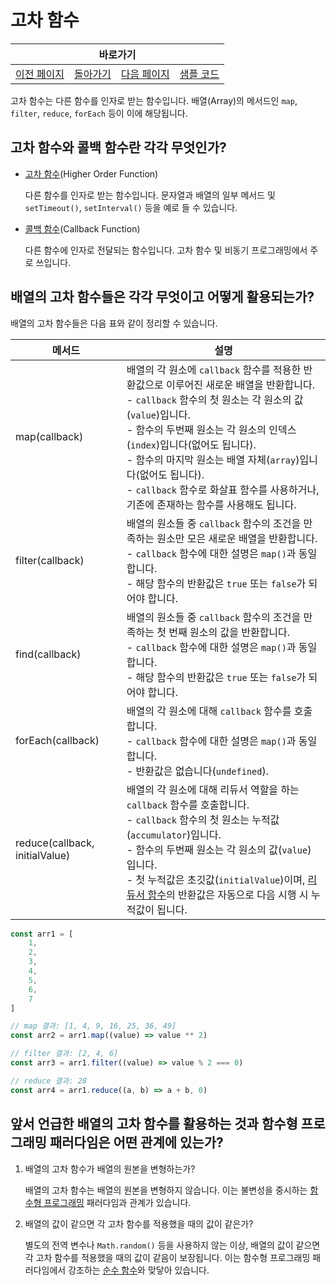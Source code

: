 # 고차 함수

<table>
    <thead>
        <tr>
            <th colspan="4" style="text-align: center;">바로가기</th>
        </tr>
    </thead>
    <tbody>
        <tr>
            <td>
                <a href="/../javascript/docs/0724.html">이전 페이지</a>
            </td>
            <td>
                <a href="/../javascript/">돌아가기</a>
            </td>
            <td>
                <a href="/../javascript/docs/0727.html">다음 페이지</a>
            </td>
            <td>
                <a href="/../javascript/0726/">샘플 코드</a>
            </td>
        </tr>
    </tbody>
</table>

고차 함수는 다른 함수를 인자로 받는 함수입니다. 배열(Array)의 메서드인 `map`, `filter`, `reduce`, `forEach` 등이 이에 해당됩니다.

## 고차 함수와 콜백 함수란 각각 무엇인가?

* [고차 함수](/javascript/docs/glossary.html#고차-함수)(Higher Order Function)
    
    다른 함수를 인자로 받는 함수입니다. 문자열과 배열의 일부 메서드 및 `setTimeout()`, `setInterval()` 등을 예로 들 수 있습니다.

* [콜백 함수](/javascript/docs/glossary.html#콜백-함수)(Callback Function)
    
    다른 함수에 인자로 전달되는 함수입니다. 고차 함수 및 비동기 프로그래밍에서 주로 쓰입니다.

## 배열의 고차 함수들은 각각 무엇이고 어떻게 활용되는가?

배열의 고차 함수들은 다음 표와 같이 정리할 수 있습니다.

| 메서드 | 설명 | 
| --- | --- | 
| map(callback) | 배열의 각 원소에 `callback` 함수를 적용한 반환값으로 이루어진 새로운 배열을 반환합니다.<br>- `callback` 함수의 첫 원소는 각 원소의 값(`value`)입니다.<br>- 함수의 두번째 원소는 각 원소의 인덱스(`index`)입니다(없어도 됩니다).<br>- 함수의 마지막 원소는 배열 자체(`array`)입니다(없어도 됩니다).<br>- `callback` 함수로 화살표 함수를 사용하거나, 기존에 존재하는 함수를 사용해도 됩니다. | 
| filter(callback) | 배열의 원소들 중 `callback` 함수의 조건을 만족하는 원소만 모은 새로운 배열을 반환합니다.<br>- `callback` 함수에 대한 설명은 `map()`과 동일합니다.<br>- 해당 함수의 반환값은 `true` 또는 `false`가 되어야 합니다. | 
| find(callback) | 배열의 원소들 중 `callback` 함수의 조건을 만족하는 첫 번째 원소의 값을 반환합니다.<br>- `callback` 함수에 대한 설명은 `map()`과 동일합니다.<br>- 해당 함수의 반환값은 `true` 또는 `false`가 되어야 합니다. | 
| forEach(callback) | 배열의 각 원소에 대해 `callback` 함수를 호출합니다.<br>- `callback` 함수에 대한 설명은 `map()`과 동일합니다.<br>- 반환값은 없습니다(`undefined`). | 
| reduce(callback, initialValue) | 배열의 각 원소에 대해 리듀서 역할을 하는 `callback` 함수를 호출합니다.<br>- `callback` 함수의 첫 원소는 누적값(`accumulator`)입니다.<br>- 함수의 두번째 원소는 각 원소의 값(`value`)입니다.<br>- 첫 누적값은 초깃값(`initialValue`)이며, [리듀서 함수](/javascript/docs/glossary.html#리듀서-함수)의 반환값은 자동으로 다음 시행 시 누적값이 됩니다. | 

```javascript
const arr1 = [
    1,
    2,
    3,
    4,
    5,
    6,
    7
]

// map 결과: [1, 4, 9, 16, 25, 36, 49]
const arr2 = arr1.map((value) => value ** 2)

// filter 결과: [2, 4, 6]
const arr3 = arr1.filter((value) => value % 2 === 0)

// reduce 결과: 28
const arr4 = arr1.reduce((a, b) => a + b, 0)
```

## 앞서 언급한 배열의 고차 함수를 활용하는 것과 함수형 프로그래밍 패러다임은 어떤 관계에 있는가?

1. 배열의 고차 함수가 배열의 원본을 변형하는가?

    배열의 고차 함수는 배열의 원본을 변형하지 않습니다. 이는 불변성을 중시하는 [함수형 프로그래밍](/javascript/docs/glossary.html#함수형-프로그래밍) 패러다임과 관계가 있습니다.

2. 배열의 값이 같으면 각 고차 함수를 적용했을 때의 값이 같은가?

    별도의 전역 변수나 `Math.random()` 등을 사용하지 않는 이상, 배열의 값이 같으면 각 고차 함수를 적용했을 때의 값이 같음이 보장됩니다. 이는 함수형 프로그래밍 패러다임에서 강조하는 [순수 함수](/javascript/docs/glossary.html#순수-함수)와 맞닿아 있습니다.

